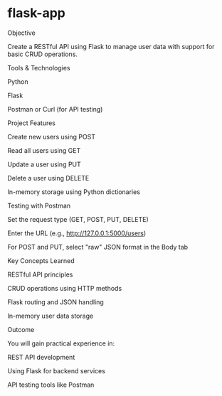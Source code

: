 # flask-app

 Objective

Create a RESTful API using Flask to manage user data with support for basic CRUD operations.



Tools & Technologies

Python

Flask

Postman or Curl (for API testing)



Project Features

Create new users using POST

Read all users using GET

Update a user using PUT

Delete a user using DELETE

In-memory storage using Python dictionaries



Testing with Postman

Set the request type (GET, POST, PUT, DELETE)

Enter the URL (e.g., http://127.0.0.1:5000/users)

For POST and PUT, select "raw" JSON format in the Body tab



Key Concepts Learned

RESTful API principles

CRUD operations using HTTP methods

Flask routing and JSON handling

In-memory user data storage




Outcome

You will gain practical experience in:

REST API development

Using Flask for backend services

API testing tools like Postman
